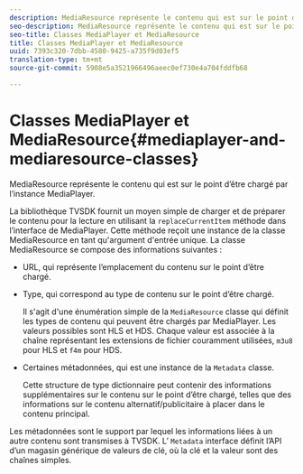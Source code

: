 ```yaml
---
description: MediaResource représente le contenu qui est sur le point d’être chargé par l’instance MediaPlayer.
seo-description: MediaResource représente le contenu qui est sur le point d’être chargé par l’instance MediaPlayer.
seo-title: Classes MediaPlayer et MediaResource
title: Classes MediaPlayer et MediaResource
uuid: 7393c320-7dbb-4580-9425-a735f9d03ef5
translation-type: tm+mt
source-git-commit: 5908e5a3521966496aeec0ef730e4a704fddfb68

---
```



# Classes MediaPlayer et MediaResource{#mediaplayer-and-mediaresource-classes}

MediaResource représente le contenu qui est sur le point d’être chargé par l’instance MediaPlayer.

<!--<a id="section_B09A012C97454AF58CE2269B800D8027"></a>-->

La bibliothèque TVSDK fournit un moyen simple de charger et de préparer le contenu pour la lecture en utilisant la `replaceCurrentItem` méthode dans l’interface de MediaPlayer. Cette méthode reçoit une instance de la classe MediaResource en tant qu&#39;argument d&#39;entrée unique. La classe MediaResource se compose des informations suivantes :

* URL, qui représente l’emplacement du contenu sur le point d’être chargé.
* Type, qui correspond au type de contenu sur le point d’être chargé.

   Il s&#39;agit d&#39;une énumération simple de la `MediaResource` classe qui définit les types de contenu qui peuvent être chargés par MediaPlayer. Les valeurs possibles sont HLS et HDS. Chaque valeur est associée à la chaîne représentant les extensions de fichier couramment utilisées, `m3u8` pour HLS et `f4m` pour HDS.
* Certaines métadonnées, qui est une instance de la `Metadata` classe.

   Cette structure de type dictionnaire peut contenir des informations supplémentaires sur le contenu sur le point d’être chargé, telles que des informations sur le contenu alternatif/publicitaire à placer dans le contenu principal.

Les métadonnées sont le support par lequel les informations liées à un autre contenu sont transmises à TVSDK. L’ `Metadata` interface définit l’API d’un magasin générique de valeurs de clé, où la clé et la valeur sont des chaînes simples.
